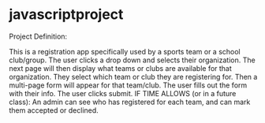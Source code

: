 # javascriptproject

Project Definition:

This is a registration app specifically used by a sports team or a school club/group. 
The user clicks a drop down and selects their organization.
The next page will then display what teams or clubs are available for that organization.
They select which team or club they are registering for.
Then a multi-page form will appear for that team/club.
The user fills out the form with their info.
The user clicks submit.
IF TIME ALLOWS (or in a future class): An admin can see who has registered for each team, and can mark them accepted or declined.
